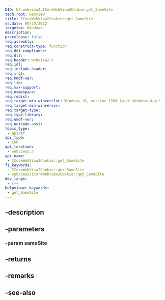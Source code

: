 ```yaml
---
UID: NF:webview2.ICoreWebView2Cookie.get_SameSite
tech.root: webview
title: ICoreWebView2Cookie::get_SameSite
ms.date: 09/20/2022
targetos: Windows
description: 
prerelease: false
req.assembly: 
req.construct-type: function
req.ddi-compliance: 
req.dll: 
req.header: webview2.h
req.idl: 
req.include-header: 
req.irql: 
req.kmdf-ver: 
req.lib: 
req.max-support: 
req.namespace: 
req.redist: 
req.target-min-winverclnt: Windows 10, version 1809 (with Windows App SDK 1.1 or later)
req.target-min-winversvr: 
req.target-type: 
req.type-library: 
req.umdf-ver: 
req.unicode-ansi: 
topic_type:
 - apiref
api_type:
 - COM
api_location:
 - webview2.h
api_name:
 - ICoreWebView2Cookie::get_SameSite
f1_keywords:
 - ICoreWebView2Cookie::get_SameSite
 - webview2/ICoreWebView2Cookie::get_SameSite
dev_langs:
 - c++
helpviewer_keywords:
 - get_SameSite
---
```


## -description

## -parameters

### -param sameSite

## -returns

## -remarks

## -see-also

